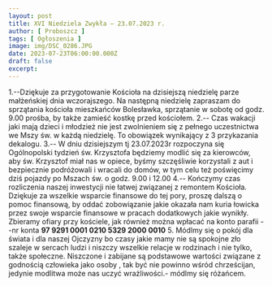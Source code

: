 ```yaml
---
layout: post
title: XVI Niedziela Zwykła — 23.07.2023 r.
author: [ Proboszcz ]
tags: [ Ogłoszenia ]
image: img/DSC_0286.JPG
date: 2023-07-23T06:00:00.000Z
draft: false
excerpt: 
---
```

1.--Dziękuje za przygotowanie Kościoła na dzisiejszą niedzielę parze małżeńskiej dnia wczorajszego. Na następną niedzielę zapraszam do sprzątania kościoła mieszkańców Bolesławka, sprzątanie w sobotę od godz. 9.00 prośba, by także zamieść kostkę przed kościołem.
2.-- Czas wakacji jaki mają dzieci i młodzież nie jest zwolnieniem się z pełnego uczestnictwa we Mszy św. w każdą niedzielę. To obowiązek wynikający z 3 przykazania dekalogu. 
3.-- W dniu dzisiejszym tj 23.07.2023r rozpoczyna się Ogólnopolski tydzień św. Krzysztofa będziemy modlić się za kierowców, aby św. Krzysztof miał nas w opiece, byśmy szczęśliwie korzystali z aut i bezpiecznie podróżowali i wracali do domów,  w tym celu też poświęcimy dziś pojazdy po Mszach św. o godz. 9.00 i 12.00
4.-- Kończymy czas rozliczenia naszej inwestycji nie łatwej związanej z remontem Kościoła.  Dziękuje za wszelkie wsparcie finansowe  do tej pory, proszę dalszą o pomoc finansową, by oddać zobowiązanie jakie okazała nam kuria łowicka przez swoje wsparcie finansowe  w pracach dodatkowych jakie wynikły. Zbieramy ofiary przy kościele, jak również można wpłacać na konto parafii --nr konta **97 9291 0001 0210 5329 2000 0010**
5. Módlmy się o pokój dla świata i dla naszej Ojczyzny bo czasy jakie mamy nie są spokojne zło szaleje w sercach ludzi i niszczy wszelkie relacje w rodzinach i nie tylko, także społeczne. Niszczone i zabijane są podstawowe wartości związane z godnością człowieka jako osoby , tak być nie powinno wśród chrześcijan,  jedynie modlitwa może nas uczyć wrażliwości.- módlmy się różańcem. 
   

